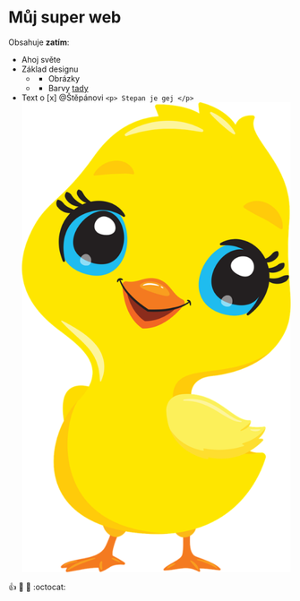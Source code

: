 # Můj super web
Obsahuje **zatím**:
* Ahoj světe
* Základ designu
  * * Obrázky
  * * Barvy [tady](https://seznam.cz)
* Text o [x] @Štěpánovi 
``<p> Stepan je gej </p>``
![Kačenka](/OBR.png)

:+1: :camel: :tada: :octocat: